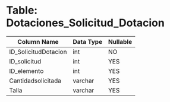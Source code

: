 # Table: Dotaciones_Solicitud_Dotacion

| Column Name | Data Type | Nullable |
|-------------|-----------|----------|
| ID_SolicitudDotacion | int | NO |
| ID_solicitud | int | YES |
| ID_elemento | int | YES |
| Cantidadsolicitada | varchar | YES |
| Talla | varchar | YES |
